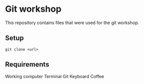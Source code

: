 # Git workshop

This repository contains files that were used for the git workshop.

## Setup

```
git clone <url>
```

## Requirements

Working computer
Terminal
Git
Keyboard
Coffee
